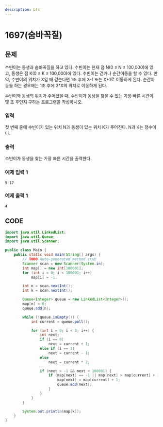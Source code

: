 ```yaml
---
description: bfs
---
```


# 1697\(숨바꼭질\)

## 문제

수빈이는 동생과 숨바꼭질을 하고 있다. 수빈이는 현재 점 N\(0 ≤ N ≤ 100,000\)에 있고, 동생은 점 K\(0 ≤ K ≤ 100,000\)에 있다. 수빈이는 걷거나 순간이동을 할 수 있다. 만약, 수빈이의 위치가 X일 때 걷는다면 1초 후에 X-1 또는 X+1로 이동하게 된다. 순간이동을 하는 경우에는 1초 후에 2\*X의 위치로 이동하게 된다.

수빈이와 동생의 위치가 주어졌을 때, 수빈이가 동생을 찾을 수 있는 가장 빠른 시간이 몇 초 후인지 구하는 프로그램을 작성하시오.

### 입력

첫 번째 줄에 수빈이가 있는 위치 N과 동생이 있는 위치 K가 주어진다. N과 K는 정수이다.

### 출력

수빈이가 동생을 찾는 가장 빠른 시간을 출력한다.

### 예제 입력 1

```text
5 17
```

### 예제 출력 1

```text
4
```

## CODE

```java
import java.util.LinkedList;
import java.util.Queue;
import java.util.Scanner;

public class Main {
	public static void main(String[] args) {
		// TODO Auto-generated method stub
		Scanner scan = new Scanner(System.in);
		int map[] = new int[100001];
		for (int i = 0; i < 100001; i++)
			map[i] = -1;

		int n = scan.nextInt();
		int k = scan.nextInt();

		Queue<Integer> queue = new LinkedList<Integer>();
		map[n] = 0;
		queue.add(n);

		while (!queue.isEmpty()) {
			int current = queue.poll();

			for (int i = 0; i < 3; i++) {
				int next;
				if (i == 0)
					next = current + 1;
				else if (i == 1)
					next = current - 1;
				else
					next = current * 2;

				if (next > -1 && next < 100001) {
					if (map[next] == -1 || map[next] > map[current] + 1) {
						map[next] = map[current] + 1;
						queue.add(next);
					}
				}
			}
		}

		System.out.println(map[k]);
	}
}
```

